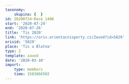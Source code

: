 ```yaml
---
taxonomy:
    skupina: {  }
id: 20200724-Race_1408
start: '2020-07-24'
end: '2020-07-26'
title: 'Tis 2020'
link: 'https://oris.orientacnisporty.cz/Zavod?id=5829'
orisid: '5829'
place: 'Tis u Blatna'
type: Z
template: zavod
date: '2020-03-10'
import:
    type: members
    time: 1583866502
---
```

